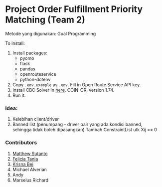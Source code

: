 # Project Order Fulfillment Priority Matching (Team 2)
Metode yang digunakan: Goal Programming

To install:
1. Install packages:
    - pyomo
    - flask
    - pandas
    - openrouteservice
    - python-dotenv
2. Copy `.env.example` as `.env`. Fill in Open Route Service API key.
3. Install CBC Solver in [here](https://www.coin-or.org/download/binary/CoinAll). COIN-OR, version 1.74.
4. Run it.

### Idea: 
1. Kelebihan client/driver
2. Banned list (penumpang - driver pair yang ada kondisi banned, sehingga tidak boleh dipasangkan)
Tambah ConstraintList utk Xij == 0

### Contributors
1. [Matthew Sutanto](https://github.com/mtstnt)
2. [Felicia Tania](https://github.com/feliciatania)
3. [Krisna Bei](https://github.com/krisnabei28)
4. Michael Alverian
5. Andy
6. Marselus Richard